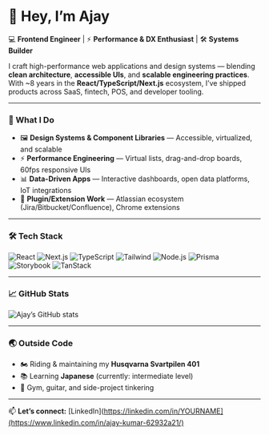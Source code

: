 # 👋 Hey, I’m Ajay

💻 **Frontend Engineer** | ⚡ **Performance & DX Enthusiast** | 🛠 **Systems Builder**

I craft high-performance web applications and design systems — blending **clean architecture**, **accessible UIs**, and **scalable engineering practices**.  
With ~8 years in the **React/TypeScript/Next.js** ecosystem, I’ve shipped products across SaaS, fintech, POS, and developer tooling.

---

### 🚀 What I Do
- 🖼 **Design Systems & Component Libraries** — Accessible, virtualized, and scalable  
- ⚡ **Performance Engineering** — Virtual lists, drag-and-drop boards, 60fps responsive UIs  
- 📊 **Data-Driven Apps** — Interactive dashboards, open data platforms, IoT integrations  
- 🧩 **Plugin/Extension Work** — Atlassian ecosystem (Jira/Bitbucket/Confluence), Chrome extensions  

---

### 🛠 Tech Stack
![React](https://img.shields.io/badge/React-20232A?style=flat&logo=react&logoColor=61DAFB)
![Next.js](https://img.shields.io/badge/Next.js-000000?style=flat&logo=nextdotjs&logoColor=white)
![TypeScript](https://img.shields.io/badge/TypeScript-3178C6?style=flat&logo=typescript&logoColor=white)
![Tailwind](https://img.shields.io/badge/Tailwind-38B2AC?style=flat&logo=tailwindcss&logoColor=white)
![Node.js](https://img.shields.io/badge/Node.js-43853D?style=flat&logo=node.js&logoColor=white)
![Prisma](https://img.shields.io/badge/Prisma-0C344B?style=flat&logo=prisma&logoColor=white)
![Storybook](https://img.shields.io/badge/Storybook-FF4785?style=flat&logo=storybook&logoColor=white)
![TanStack](https://img.shields.io/badge/TanStack_Query-FF4154?style=flat&logo=react-query&logoColor=white)

---

### 📈 GitHub Stats
![Ajay’s GitHub stats](https://github-readme-stats.vercel.app/api?username=iamjayk&show_icons=true&theme=radical)

---

### 🌏 Outside Code
- 🏍️ Riding & maintaining my **Husqvarna Svartpilen 401**  
- 📚 Learning **Japanese** (currently: intermediate level)  
- 💪 Gym, guitar, and side-project tinkering  

---

📫 **Let’s connect:** [LinkedIn](https://linkedin.com/in/YOURNAME](https://www.linkedin.com/in/ajay-kumar-62932a21/)

